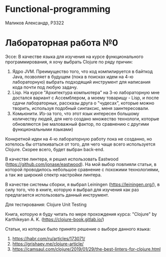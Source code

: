 
# Functional-programming
Маликов Александр, P3322

# Лабораторная работа №0
Эссе:
В качестве языка для изучения на курсе функционального программирования, я хочу выбрать Clojure по ряду причин:
1) Ядро JVM. Преимущество того, что код компилируется в байткод Java, позволяет в будущем (пока в поисках идем на 4-ю лабораторную) выбрать подходящий инструмент для написания кода почти под любую задачу.
2) Lisp. На курсе "Архитектура компьютера" на 3-ю лабораторную мне достался вариант с Ассемблером, а моему товарищу - Lisp, и после сдачи лабораторных, рассказы друга о "чудесах", которые можно творить, используя подобный синтаксис, меня заинтересовали.
3) Комьюнити. Из-за того, что этот язык интересен большому количеству людей, для него создано множество технологи, которые обновляются (не маловажный фактор, по сравнению с другими функциональными языками)

Конкретной идеи на 4-ю лабораторную работу пока не созданно, но хотелось бы отталкиваться от того, для чего чаще всего используется Clojure. Скорее всего, будет выбран back-end.  

В качестве линтера, я решил использовать Eastwood (https://github.com/jonase/eastwood). На мой выбор повлияли статьи, в которой проводилось небольшое сравнение с похожими технологиями, а так же широкий спектр настройки линтера. 

В качестве системы сборки, я выбрал Leiningen (https://leiningen.org/), в силу того, что в книге, которую я выбрал для изучения как раз предлагается использовать данный инструмент. 

Для тестирования: Clojure Unit Testing

Книга, которую я буду читать по мере прохождения курса: "Clojure" by Karthikeyan A. K. (https://clojure-book.gitlab.io/)

Статьи, из которых было принято решение о выборе данного языка: 
1) https://habr.com/ru/articles/173071/
2) https://grishaev.me/clojure-article/
3) https://camsaul.com/clojure/2019/01/29/the-best-linters-for-clojure.html
